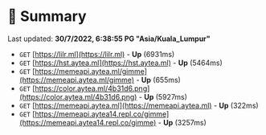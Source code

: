 # 📖 Summary
Last updated: **30/7/2022, 6:38:55 PG "Asia/Kuala_Lumpur"**

- `GET` [https://lilr.ml](https://lilr.ml) - **Up** (6931ms)
- `GET` [https://hst.aytea.ml](https://hst.aytea.ml) - **Up** (5464ms)
- `GET` [https://memeapi.aytea.ml/gimme](https://memeapi.aytea.ml/gimme) - **Up** (655ms)
- `GET` [https://color.aytea.ml/4b31d6.png](https://color.aytea.ml/4b31d6.png) - **Up** (5927ms)
- `GET` [https://memeapi.aytea.ml](https://memeapi.aytea.ml) - **Up** (322ms)
- `GET` [https://memeapi.aytea14.repl.co/gimme](https://memeapi.aytea14.repl.co/gimme) - **Up** (3257ms)
